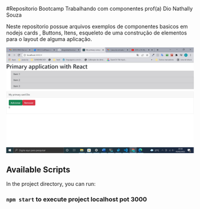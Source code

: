 #Repositorio Bootcamp Trabalhando com componentes prof(a) Dio
Nathally Souza

Neste repositorio possue arquivos exemplos de componentes basicos em nodejs
cards , Buttons, Itens, esqueleto de uma construção de elementos para o layout de alguma aplicação.


<!DOCTYPE html>
<html lang="en">
<head>

</head>
<body className='containner'>

  <div>
  <img src="https://raw.githubusercontent.com/diegobda/bootcamp-dio-inter-react-components/main/home.jpg">
  </div>
  
</body>

</html>

## Available Scripts
In the project directory, you can run:


### `npm start` to execute project localhost pot 3000
